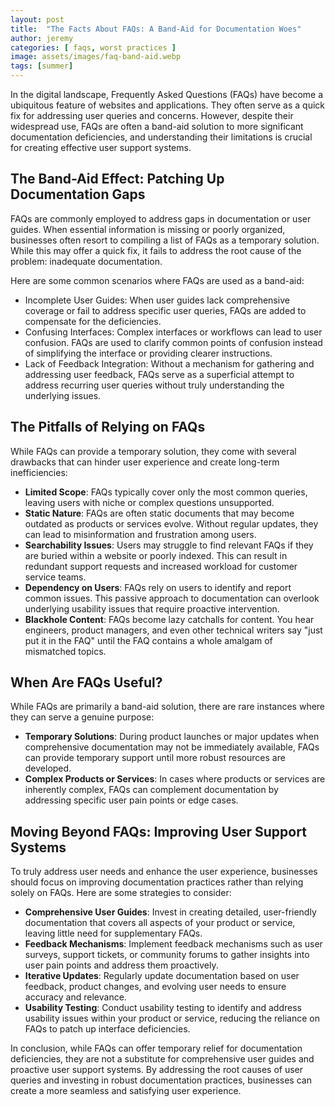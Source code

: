 ```yaml
---
layout: post
title:  "The Facts About FAQs: A Band-Aid for Documentation Woes"
author: jeremy
categories: [ faqs, worst practices ]
image: assets/images/faq-band-aid.webp
tags: [summer]
---
```


In the digital landscape, Frequently Asked Questions (FAQs) have become a ubiquitous feature of websites and applications. They often serve as a quick fix for addressing user queries and concerns. However, despite their widespread use, FAQs are often a band-aid solution to more significant documentation deficiencies, and understanding their limitations is crucial for creating effective user support systems.

## The Band-Aid Effect: Patching Up Documentation Gaps

FAQs are commonly employed to address gaps in documentation or user guides. When essential information is missing or poorly organized, businesses often resort to compiling a list of FAQs as a temporary solution. While this may offer a quick fix, it fails to address the root cause of the problem: inadequate documentation.

Here are some common scenarios where FAQs are used as a band-aid:

- Incomplete User Guides: When user guides lack comprehensive coverage or fail to address specific user queries, FAQs are added to compensate for the deficiencies.
- Confusing Interfaces: Complex interfaces or workflows can lead to user confusion. FAQs are used to clarify common points of confusion instead of simplifying the interface or providing clearer instructions.
- Lack of Feedback Integration: Without a mechanism for gathering and addressing user feedback, FAQs serve as a superficial attempt to address recurring user queries without truly understanding the underlying issues.

## The Pitfalls of Relying on FAQs

While FAQs can provide a temporary solution, they come with several drawbacks that can hinder user experience and create long-term inefficiencies:

- **Limited Scope**: FAQs typically cover only the most common queries, leaving users with niche or complex questions unsupported.
- **Static Nature**: FAQs are often static documents that may become outdated as products or services evolve. Without regular updates, they can lead to misinformation and frustration among users.
- **Searchability Issues**: Users may struggle to find relevant FAQs if they are buried within a website or poorly indexed. This can result in redundant support requests and increased workload for customer service teams.
- **Dependency on Users**: FAQs rely on users to identify and report common issues. This passive approach to documentation can overlook underlying usability issues that require proactive intervention.
- **Blackhole Content**: FAQs become lazy catchalls for content. You hear engineers, product managers, and even other technical writers say "just put it in the FAQ" until the FAQ contains a whole amalgam of mismatched topics.

## When Are FAQs Useful?
While FAQs are primarily a band-aid solution, there are rare instances where they can serve a genuine purpose:

- **Temporary Solutions**: During product launches or major updates when comprehensive documentation may not be immediately available, FAQs can provide temporary support until more robust resources are developed.
- **Complex Products or Services**: In cases where products or services are inherently complex, FAQs can complement documentation by addressing specific user pain points or edge cases.

## Moving Beyond FAQs: Improving User Support Systems

To truly address user needs and enhance the user experience, businesses should focus on improving documentation practices rather than relying solely on FAQs. Here are some strategies to consider:

- **Comprehensive User Guides**: Invest in creating detailed, user-friendly documentation that covers all aspects of your product or service, leaving little need for supplementary FAQs.
- **Feedback Mechanisms**: Implement feedback mechanisms such as user surveys, support tickets, or community forums to gather insights into user pain points and address them proactively.
- **Iterative Updates**: Regularly update documentation based on user feedback, product changes, and evolving user needs to ensure accuracy and relevance.
- **Usability Testing**: Conduct usability testing to identify and address usability issues within your product or service, reducing the reliance on FAQs to patch up interface deficiencies.

In conclusion, while FAQs can offer temporary relief for documentation deficiencies, they are not a substitute for comprehensive user guides and proactive user support systems. By addressing the root causes of user queries and investing in robust documentation practices, businesses can create a more seamless and satisfying user experience.
